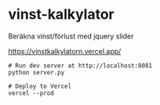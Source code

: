# vinst-kalkylator
Beräkna vinst/förlust med jquery slider

https://vinstkalkylatorn.vercel.app/


```
# Run dev server at http://localhost:8081
python server.py

# Deploy to Vercel
vercel --prod
```

